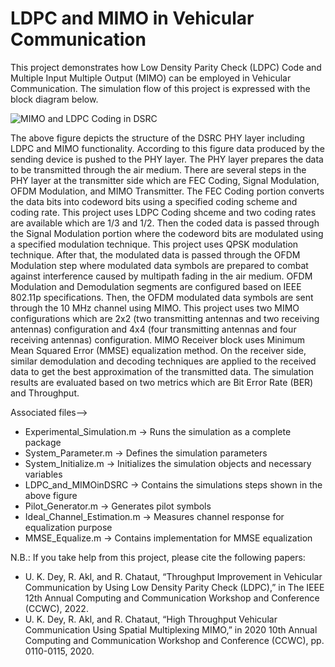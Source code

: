 # LDPC and MIMO in Vehicular Communication
This project demonstrates how Low Density Parity Check (LDPC) Code and Multiple Input Multiple Output (MIMO) can be employed in Vehicular Communication. The simulation flow of this project is expressed with the block diagram below.

![MIMO and LDPC Coding in DSRC](https://user-images.githubusercontent.com/3108754/150695696-ddeebfc1-2100-4c1a-8df5-d48aa4d753a4.JPG)

The above figure depicts the structure of the DSRC PHY layer including LDPC and MIMO functionality. According to this figure data produced by the sending device is pushed to the PHY layer. The PHY layer prepares the data to be transmitted through the air medium. There are several steps in the PHY layer at the transmitter side which are FEC Coding, Signal Modulation, OFDM Modulation, and MIMO Transmitter. The FEC Coding portion converts the data bits into codeword bits using a specified coding scheme and coding rate. This project uses LDPC Coding shceme and two coding rates are available which are 1/3 and 1/2. Then the coded data is passed through the Signal Modulation portion where the codeword bits are modulated using a specified modulation technique. This project uses QPSK modulation technique. After that, the modulated data is passed through the OFDM Modulation step where modulated data symbols are prepared to combat against interference caused by multipath fading in the air medium. OFDM Modulation and Demodulation segments are configured based on IEEE 802.11p specifications. Then, the OFDM modulated data symbols are sent through the 10 MHz channel using MIMO. This project uses two MIMO configurations which are 2x2 (two transmitting antennas and two receiving antennas) configuration and 4x4 (four transmitting antennas and four receiving antennas) configuration. MIMO Receiver block uses  Minimum Mean Squared Error (MMSE) equalization method. On the receiver side, similar demodulation and decoding techniques are applied to the received data to get the best approximation of the transmitted data. The simulation results are evaluated based on two metrics which are Bit Error Rate (BER) and Throughput.

Associated files-->

* Experimental_Simulation.m -> Runs the simulation as a complete package
* System_Parameter.m -> Defines the simulation parameters
* System_Initialize.m -> Initializes the simulation objects and necessary variables
* LDPC_and_MIMOinDSRC -> Contains the simulations steps shown in the above figure
* Pilot_Generator.m -> Generates pilot symbols
* Ideal_Channel_Estimation.m -> Measures channel response for equalization purpose
* MMSE_Equalize.m -> Contains implementation for MMSE equalization

N.B.: If you take help from this project, please cite the following papers:
  * U. K. Dey, R. Akl, and R. Chataut, “Throughput Improvement in Vehicular Communication by Using Low Density Parity Check (LDPC),” in The IEEE 12th Annual Computing and Communication Workshop and Conference (CCWC), 2022.
  * U. K. Dey, R. Akl, and R. Chataut, “High Throughput Vehicular Communication Using Spatial Multiplexing MIMO,” in 2020 10th Annual Computing and Communication Workshop and Conference (CCWC), pp. 0110-0115, 2020.

